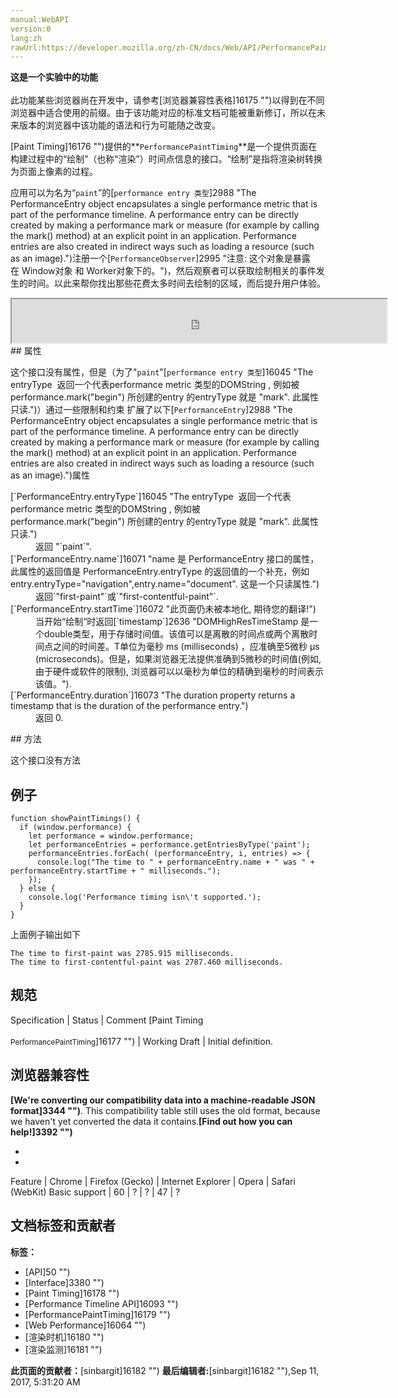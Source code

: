 ```yaml
---
manual:WebAPI
version:0
lang:zh
rawUrl:https://developer.mozilla.org/zh-CN/docs/Web/API/PerformancePaintTiming
---
```






**这是一个实验中的功能**<br></br>此功能某些浏览器尚在开发中，请参考[浏览器兼容性表格]16175 "")以得到在不同浏览器中适合使用的前缀。由于该功能对应的标准文档可能被重新修订，所以在未来版本的浏览器中该功能的语法和行为可能随之改变。




[Paint Timing]16176 "")提供的**`PerformancePaintTiming`**是一个提供页面在构建过程中的“绘制”（也称“渲染”）时间点信息的接口。“绘制”是指将渲染树转换为页面上像素的过程。



应用可以为名为“`paint`”的[`performance entry 类型`]2988 "The PerformanceEntry object encapsulates a single performance metric that is part of the performance timeline. A performance entry can be directly created by making a performance mark or measure (for example by calling the mark() method) at an explicit point in an application. Performance entries are also created in indirect ways such as loading a resource (such as an image).")注册一个[`PerformanceObserver`]2995 "注意: 这个对象是暴露在 Window对象 和 Worker对象下的。")，然后观察者可以获取绘制相关的事件发生的时间。以此来帮你找出那些花费太多时间去绘制的区域，而后提升用户体验。

<iframe src='https://mdn.mozillademos.org/zh-CN/docs/Web/API/PerformancePaintTiming$samples/inheritance_diagram?revision=1302405' width='600' height='70'></iframe>
## 属性<a name="属性"></a>


这个接口没有属性，但是（为了&quot;`paint`&quot;[`performance entry 类型`]16045 "The entryType  返回一个代表performance metric 类型的DOMString , 例如被performance.mark("begin") 所创建的entry 的entryType 就是 "mark". 此属性只读.")）通过一些限制和约束 扩展了以下[`PerformanceEntry`]2988 "The PerformanceEntry object encapsulates a single performance metric that is part of the performance timeline. A performance entry can be directly created by making a performance mark or measure (for example by calling the mark() method) at an explicit point in an application. Performance entries are also created in indirect ways such as loading a resource (such as an image).")属性

<dl><dt>[`PerformanceEntry.entryType`]16045 "The entryType  返回一个代表performance metric 类型的DOMString , 例如被performance.mark("begin") 所创建的entry 的entryType 就是 "mark". 此属性只读.")</dt><dd>返回 &quot;`paint`&quot;.</dd><dt>[`PerformanceEntry.name`]16071 "name 是 PerformanceEntry 接口的属性，此属性的返回值是 PerformanceEntry.entryType 的返回值的一个补充，例如entry.entryType="navigation",entry.name="document". 这是一个只读属性.")</dt><dd>返回`"first-paint"`或`"first-contentful-paint"`.</dd><dt>[`PerformanceEntry.startTime`]16072 "此页面仍未被本地化, 期待您的翻译!")</dt><dd>当开始“绘制“时返回[`timestamp`]2636 "DOMHighResTimeStamp 是一个double类型，用于存储时间值。该值可以是离散的时间点或两个离散时间点之间的时间差。T单位为毫秒 ms (milliseconds) ，应准确至5微秒 µs (microseconds)。但是，如果浏览器无法提供准确到5微秒的时间值(例如,由于硬件或软件的限制), 浏览器可以以毫秒为单位的精确到毫秒的时间表示该值。").</dd><dt>[`PerformanceEntry.duration`]16073 "The duration property returns a timestamp that is the duration of the performance entry.")</dt><dd>返回 0.</dd></dl>
## 方法<a name="方法"></a>


这个接口没有方法


## 例子<a name="例子"></a>

```
function showPaintTimings() {
  if (window.performance) {
    let performance = window.performance;
    let performanceEntries = performance.getEntriesByType('paint');
    performanceEntries.forEach( (performanceEntry, i, entries) => {
      console.log("The time to " + performanceEntry.name + " was " + performanceEntry.startTime + " milliseconds.");
    });
  } else {
    console.log('Performance timing isn\'t supported.');
  }
}
```


上面例子输出如下


```
The time to first-paint was 2785.915 milliseconds.
The time to first-contentful-paint was 2787.460 milliseconds.
```

## 规范<a name="规范"></a>
Specification | Status | Comment 
[Paint Timing<br></br><small>PerformancePaintTiming</small>]16177 "") | Working Draft | Initial definition. 


## 浏览器兼容性<a name="浏览器兼容性"></a>


**[We&#39;re converting our compatibility data into a machine-readable JSON format]3344 "")**. This compatibility table still uses the old format, because we haven&#39;t yet converted the data it contains.**[Find out how you can help!]3392 "")**


* 
* 
Feature | Chrome | Firefox (Gecko) | Internet Explorer | Opera | Safari (WebKit) 
Basic support | 60 | ? | ? | 47 | ? 







## 文档标签和贡献者
**标签：**
* [API]50 "")
* [Interface]3380 "")
* [Paint Timing]16178 "")
* [Performance Timeline API]16093 "")
* [PerformancePaintTiming]16179 "")
* [Web Performance]16064 "")
* [渲染时机]16180 "")
* [渲染监测]16181 "")

**此页面的贡献者：**[sinbargit]16182 "")
**最后编辑者:**[sinbargit]16182 ""),<time>Sep 11, 2017, 5:31:20 AM</time>


